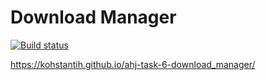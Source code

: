 # Download Manager

[![Build status](https://ci.appveyor.com/api/projects/status/vuq60us86874mrfi?svg=true)](https://ci.appveyor.com/project/Kohstantih/ahj-task-6-download-manager)

https://kohstantih.github.io/ahj-task-6-download_manager/

